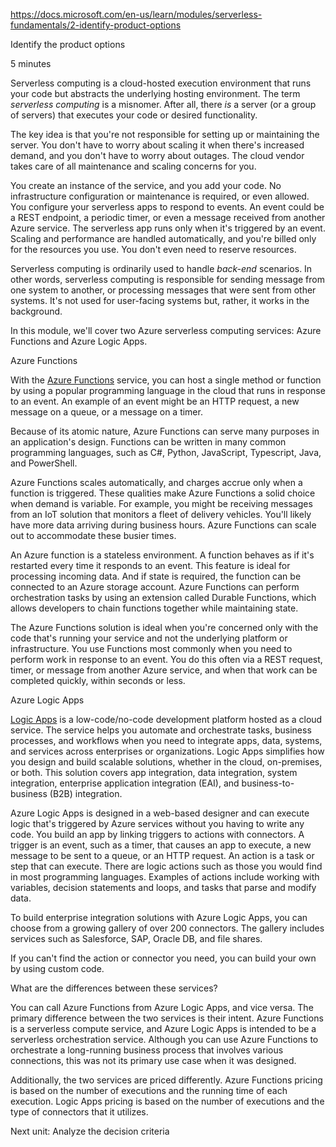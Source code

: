https://docs.microsoft.com/en-us/learn/modules/serverless-fundamentals/2-identify-product-options

Identify the product options

5 minutes

Serverless computing is a cloud-hosted execution environment that runs your code but abstracts the underlying hosting environment. The term <em>serverless computing</em> is a misnomer. After all, there <em>is</em> a server (or a group of servers) that executes your code or desired functionality.

The key idea is that you're not responsible for setting up or maintaining the server. You don't have to worry about scaling it when there's increased demand, and you don't have to worry about outages. The cloud vendor takes care of all maintenance and scaling concerns for you.

You create an instance of the service, and you add your code. No infrastructure configuration or maintenance is required, or even allowed. You configure your serverless apps to respond to events. An event could be a REST endpoint, a periodic timer, or even a message received from another Azure service. The serverless app runs only when it's triggered by an event. Scaling and performance are handled automatically, and you're billed only for the resources you use. You don't even need to reserve resources.

Serverless computing is ordinarily used to handle <em>back-end</em> scenarios. In other words, serverless computing is responsible for sending message from one system to another, or processing messages that were sent from other systems. It's not used for user-facing systems but, rather, it works in the background.

In this module, we'll cover two Azure serverless computing services: Azure Functions and Azure Logic Apps.


Azure Functions

With the [Azure Functions](https://azure.microsoft.com/services/functions/) service, you can host a single method or function by using a popular programming language in the cloud that runs in response to an event. An example of an event might be an HTTP request, a new message on a queue, or a message on a timer.

Because of its atomic nature, Azure Functions can serve many purposes in an application's design. Functions can be written in many common programming languages, such as C#, Python, JavaScript, Typescript, Java, and PowerShell.

Azure Functions scales automatically, and charges accrue only when a function is triggered. These qualities make Azure Functions a solid choice when demand is variable. For example, you might be receiving messages from an IoT solution that monitors a fleet of delivery vehicles. You'll likely have more data arriving during business hours. Azure Functions can scale out to accommodate these busier times.

An Azure function is a stateless environment. A function behaves as if it's restarted every time it responds to an event. This feature is ideal for processing incoming data. And if state is required, the function can be connected to an Azure storage account.
Azure Functions can perform orchestration tasks by using an extension called Durable Functions, which allows developers to chain functions together while maintaining state.

The Azure Functions solution is ideal when you're concerned only with the code that's running your service and not the underlying platform or infrastructure. You use Functions most commonly when you need to perform work in response to an event. You do this often via a REST request, timer, or message from another Azure service, and when that work can be completed quickly, within seconds or less.


Azure Logic Apps

[Logic Apps](https://azure.microsoft.com/services/logic-apps/) is a low-code/no-code development platform hosted as a cloud service. The service helps you automate and orchestrate tasks, business processes, and workflows when you need to integrate apps, data, systems, and services across enterprises or organizations. Logic Apps simplifies how you design and build scalable solutions, whether in the cloud, on-premises, or both. This solution covers app integration, data integration, system integration, enterprise application integration (EAI), and business-to-business (B2B) integration.

Azure Logic Apps is designed in a web-based designer and can execute logic that's triggered by Azure services without you having to write any code. You build an app by linking triggers to actions with connectors. A trigger is an event, such as a timer, that causes an app to execute, a new message to be sent to a queue, or an HTTP request. An action is a task or step that can execute. There are logic actions such as those you would find in most programming languages. Examples of actions include working with variables, decision statements and loops, and tasks that parse and modify data.

To build enterprise integration solutions with Azure Logic Apps, you can choose from a growing gallery of over 200 connectors. The gallery includes services such as Salesforce, SAP, Oracle DB, and file shares.

If you can't find the action or connector you need, you can build your own by using custom code.


What are the differences between these services?

You can call Azure Functions from Azure Logic Apps, and vice versa. The primary difference between the two services is their intent. Azure Functions is a serverless compute service, and Azure Logic Apps is intended to be a serverless orchestration service. Although you can use Azure Functions to orchestrate a long-running business process that involves various connections, this was not its primary use case when it was designed.

Additionally, the two services are priced differently. Azure Functions pricing is based on the number of executions and the running time of each execution. Logic Apps pricing is based on the number of executions and the type of connectors that it utilizes.

Next unit: Analyze the decision criteria

